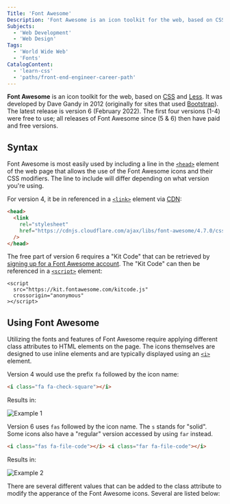 ```yaml
---
Title: 'Font Awesome'
Description: 'Font Awesome is an icon toolkit for the web, based on CSS and Less.'
Subjects:
  - 'Web Development'
  - 'Web Design'
Tags:
  - 'World Wide Web'
  - 'Fonts'
CatalogContent:
  - 'learn-css'
  - 'paths/front-end-engineer-career-path'
---
```


**Font Awesome** is an icon toolkit for the web, based on [CSS](https://www.codecademy.com/resources/docs/css) and [Less](https://lesscss.org/). It was developed by Dave Gandy in 2012 (originally for sites that used [Bootstrap](https://www.codecademy.com/resources/docs/general/bootstrap)). The latest release is version 6 (February 2022). The first four versions (1-4) were free to use; all releases of Font Awesome since (5 & 6) then have paid and free versions.

## Syntax

Font Awesome is most easily used by including a line in the [`<head>`](https://www.codecademy.com/resources/docs/html/elements/head) element of the web page that allows the use of the Font Awesome icons and their CSS modifiers. The line to include will differ depending on what version you're using.

For version 4, it be in referenced in a [`<link>`](https://www.codecademy.com/resources/docs/html/elements/link) element via [CDN](https://www.codecademy.com/resources/docs/general/cdn):

```html
<head>
  <link
    rel="stylesheet"
    href="https://cdnjs.cloudflare.com/ajax/libs/font-awesome/4.7.0/css/font-awesome.min.css"
  />
</head>
```

The free part of version 6 requires a "Kit Code" that can be retrieved by [signing up for a Font Awesome account](https://fontawesome.com/start). The "Kit Code" can then be referenced in a [`<script>`](https://www.codecademy.com/resources/docs/html/elements/script) element:

```pseudo
<script
  src="https://kit.fontawesome.com/kitcode.js"
  crossorigin="anonymous"
></script>
```

## Using Font Awesome

Utilizing the fonts and features of Font Awesome require applying different class attributes to HTML elements on the page. The icons themselves are designed to use inline elements and are typically displayed using an [`<i>`](https://www.codecademy.com/resources/docs/html/elements/i) element.

Version 4 would use the prefix `fa` followed by the icon name:

```html
<i class="fa fa-check-square"></i>
```

Results in:

![Example 1](https://raw.githubusercontent.com/Codecademy/docs/main/media/font-awesome-check.png)

Version 6 uses `fas` followed by the icon name. The `s` stands for "solid". Some icons also have a "regular" version accessed by using `far` instead.

```html
<i class="fas fa-file-code"></i> <i class="far fa-file-code"></i>
```

Results in:

![Example 2](https://raw.githubusercontent.com/Codecademy/docs/main/media/font-awesome-code.png)

There are several different values that can be added to the class attribute to modify the apperance of the Font Awesome icons. Several are listed below:
